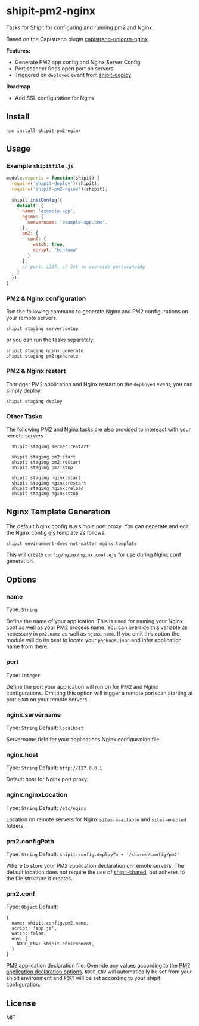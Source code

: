 # shipit-pm2-nginx

Tasks for [Shipit](https://github.com/shipitjs/shipit) for configuring and running [pm2](https://github.com/Unitech/pm2) and Nginx.

Based on the Capistrano plugin [capistrano-unicorn-nginx](https://github.com/capistrano-plugins/capistrano-unicorn-nginx).

**Features:**

 - Generate PM2 app config and Nginx Server Config
 - Port scanner finds open port on servers
 - Triggered on `deployed` event from [shipit-deploy](https://github.com/shipitjs/shipit-deploy)

**Roadmap**

 - Add SSL configuration for Nginx

## Install

```
npm install shipit-pm2-nginx
```

## Usage

### Example `shipitfile.js`

```js
module.exports = function(shipit) {
  require('shipit-deploy')(shipit);
  require('shipit-pm2-nginx')(shipit);

  shipit.initConfig({
    default: {
      name: 'example-app',
      nginx: {
        servername: 'example-app.com',
      },
      pm2: {
        conf: {
          watch: true,
          script: 'bin/www'
        }
      },
      // port: 1337, // Set to override portscanning
    }
  });
}
```

### PM2 & Nginx configuration

Run the following command to generate Nginx and PM2 configurations on your remote servers.

```
shipit staging server:setup
```

or you can run the tasks separately:

```
shipit staging nginx:generate
shipit staging pm2:generate
```

### PM2 & Nginx restart

To trigger PM2 application and Nginx restart on the `deployed` event, you can simply deploy:
```
shipit staging deploy
```

### Other Tasks

The following PM2 and Nginx tasks are also provided to intereact with your remote servers

```
  shipit staging server:restart

  shipit staging pm2:start
  shipit staging pm2:restart
  shipit staging pm2:stop

  shipit staging nginx:start
  shipit staging nginx:restart
  shipit staging nginx:reload
  shipit staging nginx:stop
```

## Nginx Template Generation

The default Nginx config is a simple port proxy. You can generate and edit the Nginx config [ejs]() template as follows:

```
shipit environment-does-not-matter nginx:template
```

This will create `config/nginx/nginx.conf.ejs` for use during Nginx conf generation.

## Options

### name

Type: `String`

Define the name of your application. This is used for naming your Nginx conf as well as your PM2 process name. You can override this variable as necessary in `pm2.name` as well as `nginx.name`. If you omit this option the module will do its best to locate your `package.json` and infer application name from there.

### port

Type: `Integer`

Define the port your application will run on for PM2 and Nginx configurations. Omitting this option will trigger a remote portscan starting at port `8000` on your remote servers.


### nginx.servername

Type: `String`
Default: `localhost`

Servername field for your applications Nginx configuration file.

### nginx.host

Type: `String`
Default: `http://127.0.0.1`

Default host for Nginx port proxy.

### nginx.nginxLocation

Type: `String`
Default: `/etc/nginx`

Location on remote servers for Nginx `sites-available` and `sites-enabled` folders.


### pm2.configPath

Type: `String`
Default: `shipit.config.deployTo + '/shared/config/pm2'`

Where to store your PM2 application declaration on remote servers. The default location does not require the use of [shipit-shared](https://github.com/timkelty/shipit-shared), but adheres to the file structure it creates.

### pm2.conf

Type: `Object`
Default: 
```
{
  name: shipit.config.pm2.name,
  script: 'app.js',
  watch: false,
  env: {
    NODE_ENV: shipit.environment,
  }
}
```

PM2 application declaration file. Override any values according to the [PM2 application declaration options](http://pm2.keymetrics.io/docs/usage/application-declaration/). `NODE_ENV` will automatically be set from your shipit environment and `PORT` will be set according to your shipit configuration.


## License

MIT
